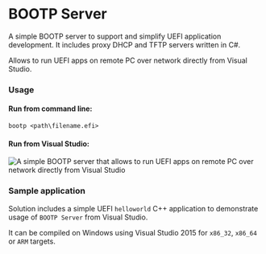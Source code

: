 # BOOTP Server

A simple BOOTP server to support and simplify UEFI application development. It includes proxy DHCP and TFTP servers written in C#.

Allows to run UEFI apps on remote PC over network directly from Visual Studio.

### Usage

#### Run from command line:

```
bootp <path\filename.efi>
```

#### Run from Visual Studio:

![A simple BOOTP server that allows to run UEFI apps on remote PC over network directly from Visual Studio](https://raw.githubusercontent.com/vurdalakov/bootp/master/img/debugging.png)

### Sample application

Solution includes a simple UEFI `helloworld` C++ application to demonstrate usage of `BOOTP Server` from Visual Studio.

It can be compiled on Windows using Visual Studio 2015 for `x86_32`, `x86_64` or `ARM` targets.
